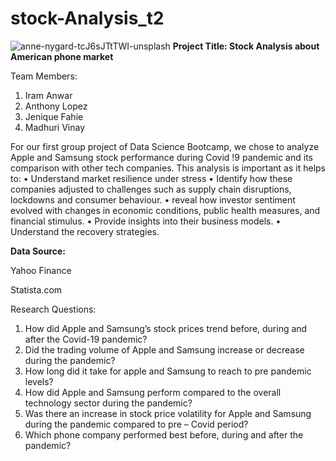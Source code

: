 # stock-Analysis_t2

![anne-nygard-tcJ6sJTtTWI-unsplash](https://github.com/user-attachments/assets/97b19cc5-77df-4a02-9a41-f6f815d2c078)
**Project Title: Stock Analysis about American phone market**


Team Members:
1.	Iram Anwar
2.	Anthony Lopez
3.	Jenique Fahie
4.	Madhuri Vinay

For our first group project of Data Science Bootcamp, we chose to analyze Apple and Samsung stock performance during Covid !9 pandemic and its comparison with other tech companies. This analysis is important as it helps to:
•	Understand market resilience under stress
•	Identify how these companies adjusted to challenges such as supply chain disruptions, lockdowns and consumer behaviour.
•	reveal how investor sentiment evolved with changes in economic conditions, public health measures, and financial stimulus.
•	Provide insights into their business models.
•	Understand the recovery strategies.

**Data Source:**

Yahoo Finance

Statista.com



Research Questions:
1.	How did Apple and Samsung’s stock prices trend before, during and after the Covid-19 pandemic?
2.	Did the trading volume of Apple and Samsung increase or decrease during the pandemic?
3.	How long did it take for apple and Samsung to reach to pre pandemic levels?
4.	How did Apple and Samsung perform compared to the overall technology sector during the pandemic?
5.	Was there an increase in stock price volatility for Apple and Samsung during the pandemic compared to pre – Covid period?
6.	Which phone company performed best before, during and after the pandemic?


